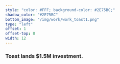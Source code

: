 ```yaml
---
style: "color: #FFF; background-color: #2E75BC;"
shadow_color: "#2E75BC"
bottom_image: "/img/work/work_toast1.png"
type: "left"
offset: 1
offset-top: 8
width: 12
---
```

### Toast lands $1.5M investment.

